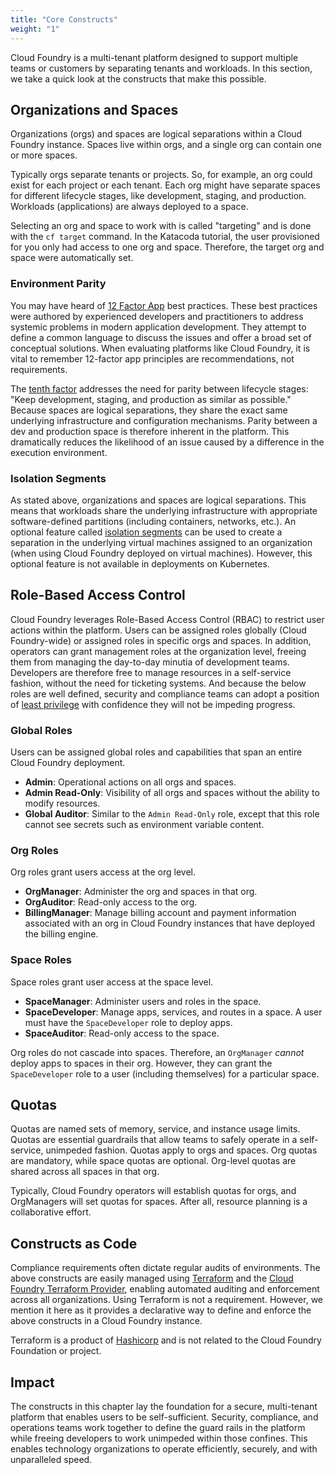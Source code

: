 ```yaml
---
title: "Core Constructs"
weight: "1"
---
```


Cloud Foundry is a multi-tenant platform designed to support multiple teams or customers by separating tenants and workloads. In this section, we take a quick look at the constructs that make this possible.

## Organizations and Spaces

Organizations (orgs) and spaces are logical separations within a Cloud Foundry instance. Spaces live within orgs, and a single org can contain one or more spaces.

Typically orgs separate tenants or projects. So, for example, an org could exist for each project or each tenant. Each org might have separate spaces for different lifecycle stages, like development, staging, and production. Workloads (applications) are always deployed to a space.

Selecting an org and space to work with is called "targeting" and is done with the `cf target` command. In the Katacoda tutorial, the user provisioned for you only had access to one org and space. Therefore, the target org and space were automatically set.

### Environment Parity

You may have heard of [12 Factor App](https://12factor.net) best practices. These best practices were authored by experienced developers and practitioners to address systemic problems in modern application development. They attempt to define a common language to discuss the issues and offer a broad set of conceptual solutions. When evaluating platforms like Cloud Foundry, it is vital to remember 12-factor app principles are recommendations, not requirements. 

The [tenth factor](https://12factor.net/dev-prod-parity) addresses the need for parity between lifecycle stages: "Keep development, staging, and production as similar as possible." Because spaces are logical separations, they share the exact same underlying infrastructure and configuration mechanisms. Parity between a dev and production space is therefore inherent in the platform. This dramatically reduces the likelihood of an issue caused by a difference in the execution environment.

### Isolation Segments

As stated above, organizations and spaces are logical separations. This means that workloads share the underlying infrastructure with appropriate software-defined partitions (including containers, networks, etc.). An optional feature called [isolation segments](https://docs.cloudfoundry.org/adminguide/isolation-segments.html) can be used to create a separation in the underlying virtual machines assigned to an organization (when using Cloud Foundry deployed on virtual machines). However, this optional feature is not available in deployments on Kubernetes.

## Role-Based Access Control

Cloud Foundry leverages Role-Based Access Control (RBAC) to restrict user actions within the platform. Users can be assigned roles globally (Cloud Foundry-wide) or assigned roles in specific orgs and spaces. In addition, operators can grant management roles at the organization level, freeing them from managing the day-to-day minutia of development teams. Developers are therefore free to manage resources in a self-service fashion, without the need for ticketing systems. And because the below roles are well defined, security and compliance teams can adopt a position of [least privilege](https://en.wikipedia.org/wiki/Principle_of_least_privilege) with confidence they will not be impeding progress.

### Global Roles

Users can be assigned global roles and capabilities that span an entire Cloud Foundry deployment. 

* **Admin**: Operational actions on all orgs and spaces.
* **Admin Read-Only**: Visibility of all orgs and spaces without the ability to modify resources.
* **Global Auditor**: Similar to the `Admin Read-Only` role, except that this role cannot see secrets such as environment variable content.

### Org Roles

Org roles grant users access at the org level.

* **OrgManager**: Administer the org and spaces in that org.
* **OrgAuditor**: Read-only access to the org.
* **BillingManager**: Manage billing account and payment information associated with an org in Cloud Foundry instances that have deployed the billing engine.

### Space Roles

Space roles grant user access at the space level.

* **SpaceManager**: Administer users and roles in the space.
* **SpaceDeveloper**: Manage apps, services, and routes in a space. A user must have the `SpaceDeveloper` role to deploy apps.
* **SpaceAuditor**: Read-only access to the space.

Org roles do not cascade into spaces. Therefore, an `OrgManager` *cannot* deploy apps to spaces in their org. However, they can grant the `SpaceDeveloper` role to a user (including themselves) for a particular space.

## Quotas

Quotas are named sets of memory, service, and instance usage limits. Quotas are essential guardrails that allow teams to safely operate in a self-service, unimpeded fashion. Quotas apply to orgs and spaces. Org quotas are mandatory, while space quotas are optional. Org-level quotas are shared across all spaces in that org.

Typically, Cloud Foundry operators will establish quotas for orgs, and OrgManagers will set quotas for spaces. After all, resource planning is a collaborative effort.

## Constructs as Code

Compliance requirements often dictate regular audits of environments. The above constructs are easily managed using [Terraform](https://www.terraform.io/) and the [Cloud Foundry Terraform Provider](https://registry.terraform.io/providers/cloudfoundry-community/cloudfoundry/latest), enabling automated auditing and enforcement across all organizations. Using Terraform is not a requirement. However, we mention it here as it provides a declarative way to define and enforce the above constructs in a Cloud Foundry instance.

Terraform is a product of [Hashicorp](https://www.hashicorp.com/) and is not related to the Cloud Foundry Foundation or project.

## Impact

The constructs in this chapter lay the foundation for a secure, multi-tenant platform that enables users to be self-sufficient. Security, compliance, and operations teams work together to define the guard rails in the platform while freeing developers to work unimpeded within those confines. This enables technology organizations to operate efficiently, securely, and with unparalleled speed.
